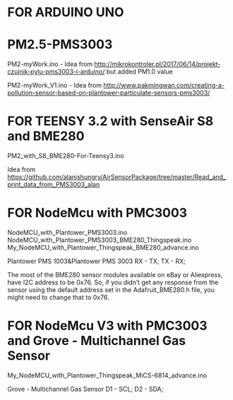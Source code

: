 # FOR ARDUINO UNO
# PM2.5-PMS3003
PM2-myWork.ino - 
Idea from http://mikrokontroler.pl/2017/06/14/projekt-czujnik-pylu-pms3003-i-arduino/ but added PM1.0 value

PM2-myWork_V1.ino -
Idea from http://www.pakmingwan.com/creating-a-pollution-sensor-based-on-plantower-particulate-sensors-pms3003/



# FOR TEENSY 3.2  with SenseAir S8 and BME280
PM2_with_S8_BME280-For-Teensy3.ino

Idea from https://github.com/alanishungry/AirSensorPackage/tree/master/Read_and_print_data_from_PMS3003_alan

# FOR NodeMcu  with PMC3003
NodeMCU_with_Plantower_PMS3003.ino
NodeMCU_with_Plantower_PMS3003_BME280_Thingspeak.ino
My_NodeMCU_with_Plantower_Thingspeak_BME280_advance.ino

Plantower PMS 1003&Plantower PMS 3003
RX - TX;
TX - RX;



The most of the BME280 sensor modules available on eBay or Aliexpress,  have I2C address to be 0x76. So, if you didn’t get any response from the sensor using the default address set in the Adafruit_BME280.h file, you might need to change that to 0x76.

# FOR NodeMcu V3  with PMC3003 and Grove - Multichannel Gas Sensor
My_NodeMCU_with_Plantower_Thingspeak_MiCS-6814_advance.ino

Grove - Multichannel Gas Sensor
D1 - SCL;
D2 - SDA;


